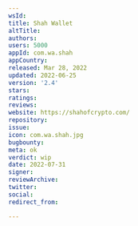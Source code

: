 ```yaml
---
wsId: 
title: Shah Wallet
altTitle: 
authors: 
users: 5000
appId: com.wa.shah
appCountry: 
released: Mar 28, 2022
updated: 2022-06-25
version: '2.4'
stars: 
ratings: 
reviews: 
website: https://shahofcrypto.com/
repository: 
issue: 
icon: com.wa.shah.jpg
bugbounty: 
meta: ok
verdict: wip
date: 2022-07-31
signer: 
reviewArchive: 
twitter: 
social: 
redirect_from: 

---
```


